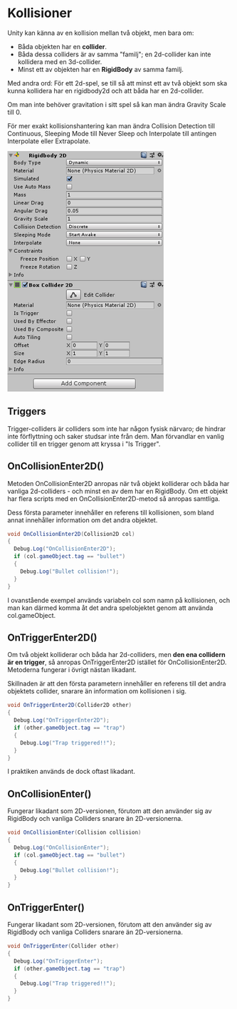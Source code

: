 # Kollisioner

Unity kan känna av en kollision mellan två objekt, men bara om:

* Båda objekten har en **collider**.
* Båda dessa colliders är av samma "familj"; en 2d-collider kan inte kollidera med en 3d-collider.
* Minst ett av objekten har en **RigidBody** av samma familj.

Med andra ord: För ett 2d-spel, se till så att minst ett av två objekt som ska kunna kollidera har en rigidbody2d och att båda har en 2d-collider.

Om man inte behöver gravitation i sitt spel så kan man ändra Gravity Scale till 0.

För mer exakt kollisionshantering kan man ändra Collision Detection till Continuous, Sleeping Mode till Never Sleep och Interpolate till antingen Interpolate eller Extrapolate.

![](../.gitbook/assets/image.png)

## Triggers

Trigger-colliders är colliders som inte har någon fysisk närvaro; de hindrar inte förflyttning och saker studsar inte från dem. Man förvandlar en vanlig collider till en trigger genom att kryssa i "Is Trigger".

## OnCollisionEnter2D()

Metoden OnCollisionEnter2D anropas när två objekt kolliderar och båda har vanliga 2d-colliders - och minst en av dem har en RigidBody. Om ett objekt har flera scripts med en OnCollisionEnter2D-metod så anropas samtliga.

Dess första parameter innehåller en referens till kollisionen, som bland annat innehåller information om det andra objektet.

```csharp
void OnCollisionEnter2D(Collision2D col)
{
  Debug.Log("OnCollisionEnter2D");
  if (col.gameObject.tag == "bullet")
  {
    Debug.Log("Bullet collision!");
  }
}
```

I ovanstående exempel används variabeln col som namn på kollisionen, och man kan därmed komma åt det andra spelobjektet genom att använda col.gameObject.

## OnTriggerEnter2D()

Om två objekt kolliderar och båda har 2d-colliders, men **den ena collidern är en trigger**, så anropas OnTriggerEnter2D istället för OnCollisionEnter2D. Metoderna fungerar i övrigt nästan likadant.

Skillnaden är att den första parametern innehåller en referens till det andra objektets collider, snarare än information om kollisionen i sig.

```csharp
void OnTriggerEnter2D(Collider2D other)
{
  Debug.Log("OnTriggerEnter2D");
  if (other.gameObject.tag == "trap")
  {
    Debug.Log("Trap triggered!!");
  }
}
```

I praktiken används de dock oftast likadant.

## OnCollisionEnter()

Fungerar likadant som 2D-versionen, förutom att den använder sig av RigidBody och vanliga Colliders snarare än 2D-versionerna.

```csharp
void OnCollisionEnter(Collision collision)
{
  Debug.Log("OnCollisionEnter");
  if (col.gameObject.tag == "bullet")
  {
    Debug.Log("Bullet collision!");
  }
}
```

## OnTriggerEnter()

Fungerar likadant som 2D-versionen, förutom att den använder sig av RigidBody och vanliga Colliders snarare än 2D-versionerna.

```csharp
void OnTriggerEnter(Collider other)
{
  Debug.Log("OnTriggerEnter");
  if (other.gameObject.tag == "trap")
  {
    Debug.Log("Trap triggered!!");
  }
}
```
